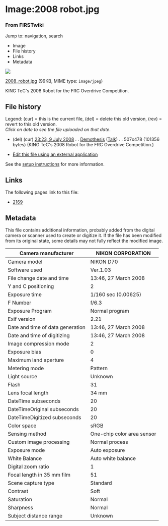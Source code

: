 

# Image:2008 robot.jpg

### From FIRSTwiki

Jump to: navigation, search

  * Image
  * File history
  * Links
  * Metadata

![](/media/9/9b/2008_robot.jpg)

[2008_robot.jpg](/media/9/9b/2008_robot.jpg "2008 robot.jpg" ) (99KB, MIME
type: `image/jpeg`)

KING TeC's 2008 Robot for the FRC Overdrive Competition.

## File history

Legend: (cur) = this is the current file, (del) = delete this old version,
(rev) = revert to this old version.  
_Click on date to see the file uploaded on that date_.

  * (del) (cur) [23:23, 9 July 2008](/media/9/9b/2008_robot.jpg "/media/9/9b/2008 robot.jpg" ) . . [Demothesis](/index.php?title=User:Demothesis&action=edit "User:Demothesis" ) ([Talk](/index.php?title=User_talk:Demothesis&action=edit "User talk:Demothesis" )) . . 507x478 (101356 bytes) (KING TeC's 2008 Robot for the FRC Overdrive Competition.)
  

  * [Edit this file using an external application](/index.php?title=Image:2008_robot.jpg&action=edit&externaledit=true&mode=file "Image:2008 robot.jpg" )

See the [setup
instructions](http://meta.wikimedia.org/wiki/Help:External_editors
"http://meta.wikimedia.org/wiki/Help:External_editors" ) for more information.

## Links

The following pages link to this file:

  * [2169](2169 "2169" )

## Metadata

This file contains additional information, probably added from the digital
camera or scanner used to create or digitize it. If the file has been modified
from its original state, some details may not fully reflect the modified
image.

Camera manufacturer |  NIKON CORPORATION  
---|---  
Camera model |  NIKON D70  
Software used |  Ver.1.03  
File change date and time |  13:46, 27 March 2008  
Y and C positioning |  2  
Exposure time |  1/160 sec (0.00625)  
F Number |  f/6.3  
Exposure Program |  Normal program  
Exif version |  2.21  
Date and time of data generation |  13:46, 27 March 2008  
Date and time of digitizing |  13:46, 27 March 2008  
Image compression mode |  2  
Exposure bias |  0  
Maximum land aperture |  4  
Metering mode |  Pattern  
Light source |  Unknown  
Flash |  31  
Lens focal length |  34 mm  
DateTime subseconds |  20  
DateTimeOriginal subseconds |  20  
DateTimeDigitized subseconds |  20  
Color space |  sRGB  
Sensing method |  One-chip color area sensor  
Custom image processing |  Normal process  
Exposure mode |  Auto exposure  
White Balance |  Auto white balance  
Digital zoom ratio |  1  
Focal length in 35 mm film |  51  
Scene capture type |  Standard  
Contrast |  Soft  
Saturation |  Normal  
Sharpness |  Normal  
Subject distance range |  Unknown  
  
